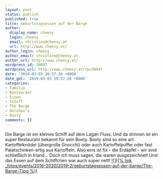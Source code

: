 ```yaml
---
layout: post
status: publish
published: true
title: Geburtstagsessen auf der Barge
author:
  display_name: cheesy
  login: cheesy
  email: christine@cheesy.at
  url: http://www.cheesy.at/
author_login: cheesy
author_email: christine@cheesy.at
author_url: http://www.cheesy.at/
wordpress_id: 38097
wordpress_url: http://www.cheesy.at/?p=38097
date: '2019-03-03 20:57:26 +0000'
date_gmt: '2019-03-03 19:57:26 +0000'
categories:
- Familie
- Restaurant
- Essen
- Schiff
- The Barge
- Holohan's
- Boxty
comments: []
---
```

Die Barge ist ein kleines Schiff auf dem Lagan Fluss. Und da drinnen ist ein super Restaurant bekannt für sein Boxty. Boxty sind so eine art Kartoffelknödel (übergroße Gnocchi) oder auch Kartoffelpuffer oder fast Palatschinken-artig aus Kartoffeln. Also eins ist fix - die Erdäpfel - wir sind schließlich in Irland... Doch ich muss sagen, die waren ausgezeichnet!
Und das Essen auf dem Schiffchen war auch super nett!
[![]({% link _fotos/events/2016-2020/2019-2/geburtstagsessen-auf-der-barge/The-Barge-7.jpg %})](http://www.cheesy.at/fotos/events/geburtstagsessen-auf-der-barge/)
